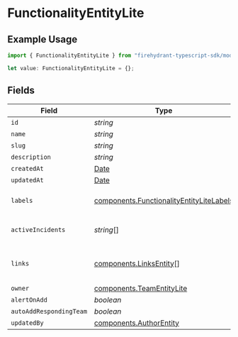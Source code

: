 # FunctionalityEntityLite

## Example Usage

```typescript
import { FunctionalityEntityLite } from "firehydrant-typescript-sdk/models/components";

let value: FunctionalityEntityLite = {};
```

## Fields

| Field                                                                                                | Type                                                                                                 | Required                                                                                             | Description                                                                                          |
| ---------------------------------------------------------------------------------------------------- | ---------------------------------------------------------------------------------------------------- | ---------------------------------------------------------------------------------------------------- | ---------------------------------------------------------------------------------------------------- |
| `id`                                                                                                 | *string*                                                                                             | :heavy_minus_sign:                                                                                   | N/A                                                                                                  |
| `name`                                                                                               | *string*                                                                                             | :heavy_minus_sign:                                                                                   | N/A                                                                                                  |
| `slug`                                                                                               | *string*                                                                                             | :heavy_minus_sign:                                                                                   | N/A                                                                                                  |
| `description`                                                                                        | *string*                                                                                             | :heavy_minus_sign:                                                                                   | N/A                                                                                                  |
| `createdAt`                                                                                          | [Date](https://developer.mozilla.org/en-US/docs/Web/JavaScript/Reference/Global_Objects/Date)        | :heavy_minus_sign:                                                                                   | N/A                                                                                                  |
| `updatedAt`                                                                                          | [Date](https://developer.mozilla.org/en-US/docs/Web/JavaScript/Reference/Global_Objects/Date)        | :heavy_minus_sign:                                                                                   | N/A                                                                                                  |
| `labels`                                                                                             | [components.FunctionalityEntityLiteLabels](../../models/components/functionalityentitylitelabels.md) | :heavy_minus_sign:                                                                                   | An object of label key and values                                                                    |
| `activeIncidents`                                                                                    | *string*[]                                                                                           | :heavy_minus_sign:                                                                                   | List of active incident guids                                                                        |
| `links`                                                                                              | [components.LinksEntity](../../models/components/linksentity.md)[]                                   | :heavy_minus_sign:                                                                                   | List of links attached to this functionality.                                                        |
| `owner`                                                                                              | [components.TeamEntityLite](../../models/components/teamentitylite.md)                               | :heavy_minus_sign:                                                                                   | N/A                                                                                                  |
| `alertOnAdd`                                                                                         | *boolean*                                                                                            | :heavy_minus_sign:                                                                                   | N/A                                                                                                  |
| `autoAddRespondingTeam`                                                                              | *boolean*                                                                                            | :heavy_minus_sign:                                                                                   | N/A                                                                                                  |
| `updatedBy`                                                                                          | [components.AuthorEntity](../../models/components/authorentity.md)                                   | :heavy_minus_sign:                                                                                   | N/A                                                                                                  |
